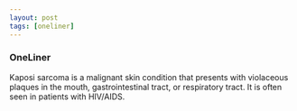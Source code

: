 ```yaml
---
layout: post
tags: [oneliner]
---
```



### OneLiner

Kaposi sarcoma is a malignant skin condition that presents with violaceous plaques in the mouth, gastrointestinal tract, or respiratory tract. It is often seen in patients with HIV/AIDS.
